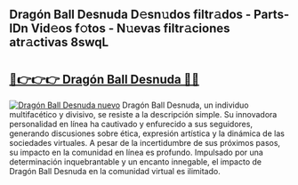 ## Dragón Ball Desnuda D𝚎sn𝚞dos filtr𝚊dos - Parts-lDn Vid𝚎os f𝚘tos - N𝚞evas filtr𝚊ciones atr𝚊ctivas 8swqL

# <h2><a href="http://mbazhp.tromn.icu/?c=Drag%c3%b3n+Ball+Desnuda">🔗👉👉👉 Dragón Ball Desnuda 🔗🔗</a></h2>

[![Dragón Ball Desnuda nuevo](https://i.imgur.com/pEAQMta.gif)](http://mbazhp.tromn.icu/?c=Drag%c3%b3n+Ball+Desnuda)
Dragón Ball Desnuda, un individuo multifacético y divisivo, se resiste a la descripción simple. Su innovadora personalidad en línea ha cautivado y enfurecido a sus seguidores, generando discusiones sobre ética, expresión artística y la dinámica de las sociedades virtuales. A pesar de la incertidumbre de sus próximos pasos, su impacto en la comunidad en línea es profundo. Impulsado por una determinación inquebrantable y un encanto innegable, el impacto de Dragón Ball Desnuda en la comunidad virtual es ilimitado.
